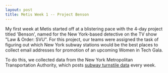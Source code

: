 ```yaml
---
layout: post
title: Metis Week 1 -- Project Benson
---
```


My first week at Metis started off at a blistering pace with the 4-day project titled 'Benson', named for the New York-based detective on the TV show "Law & Order: SVU". For this project, our teams were assigned the task of figuring out which New York subway stations would be the best places to collect email addresses for promotion of an upcoming Women in Tech Gala.

To do this, we collected data from the New York Metropolitan Transportation Authority, which posts [subway turnstile data](http://web.mta.info/developers/turnstile.html) every week.
